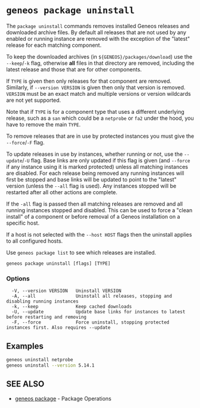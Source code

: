 # `geneos package uninstall`

The `package uninstall` commands removes installed Geneos releases and downloaded archive files. By default all releases that are not used by any enabled or running instance are removed with the exception of the "latest" release for each matching component.

To keep the downloaded archives (in `${GENEOS}/packages/download`) use the `--keep`/`-k` flag, otherwise **all** files in that directory are removed, including the latest release and those that are for other components.

If `TYPE` is given then only releases for that component are removed. Similarly, if `--version VERSION` is given then only that version is removed. `VERSION` must be an exact match and multiple versions or version wildcards are not yet supported.

Note that if `TYPE` is for a component type that uses a different underlying release, such as a `san` which could be a `netprobe` or `fa2` under the hood, you have to remove the main `TYPE`.

To remove releases that are in use by protected instances you must give the `--force`/`-F` flag.

To update releases in use by instances, whether running or not, use the `--update`/`-U` flag. Base links are only updated if this flag is given (and `--force` if any instance using it is marked protected) unless all matching instances are disabled. For each release being removed any running instances will first be stopped and base links will be updated to point to the "latest" version (unless the `--all` flag is used). Any instances stopped will be restarted after all other actions are complete.

If the `-all` flag is passed then all matching releases are removed and all running instances stopped and disabled. This can be used to force a "clean install" of a component or before removal of a Geneos installation on a specific host.

If a host is not selected with the `--host HOST` flags then the uninstall applies to all configured hosts. 

Use `geneos package list` to see which releases are installed.

```text
geneos package uninstall [flags] [TYPE]
```

### Options

```text
  -V, --version VERSION   Uninstall VERSION
  -A, --all               Uninstall all releases, stopping and disabling running instances
  -k, --keep              Keep cached downloads
  -U, --update            Update base links for instances to latest before restarting and removing
  -F, --force             Force uninstall, stopping protected instances first. Also requires --update
```

## Examples

```bash
geneos uninstall netprobe
geneos uninstall --version 5.14.1

```

## SEE ALSO

* [geneos package](geneos_package.md)	 - Package Operations
